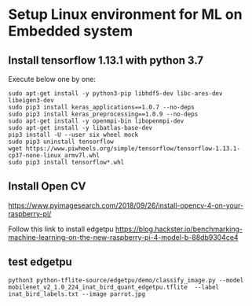 # Setup Linux environment for ML on Embedded system

## Install tensorflow 1.13.1 with python 3.7

Execute below one by one:
```
sudo apt-get install -y python3-pip libhdf5-dev libc-ares-dev libeigen3-dev
sudo pip3 install keras_applications==1.0.7 --no-deps
sudo pip3 install keras_preprocessing==1.0.9 --no-deps
sudo apt-get install -y openmpi-bin libopenmpi-dev
sudo apt-get install -y libatlas-base-dev
pip3 install -U --user six wheel mock
sudo pip3 uninstall tensorflow
wget https://www.piwheels.org/simple/tensorflow/tensorflow-1.13.1-cp37-none-linux_armv7l.whl
sudo pip3 install tensorflow*.whl

```

## Install Open CV
https://www.pyimagesearch.com/2018/09/26/install-opencv-4-on-your-raspberry-pi/

Follow this link to install edgetpu
https://blog.hackster.io/benchmarking-machine-learning-on-the-new-raspberry-pi-4-model-b-88db9304ce4

## test edgetpu
```
python3 python-tflite-source/edgetpu/demo/classify_image.py --model mobilenet_v2_1.0_224_inat_bird_quant_edgetpu.tflite  --label inat_bird_labels.txt --image parrot.jpg
```
